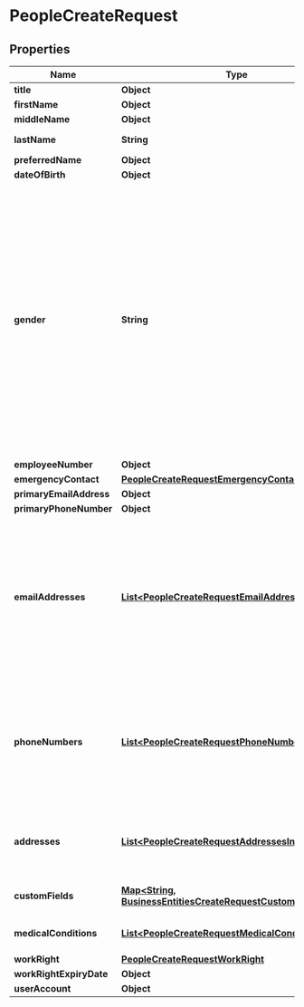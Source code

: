 

# PeopleCreateRequest


## Properties

| Name | Type | Description | Notes |
|------------ | ------------- | ------------- | -------------|
|**title** | **Object** |  |  [optional] |
|**firstName** | **Object** |  |  [optional] |
|**middleName** | **Object** |  |  [optional] |
|**lastName** | **String** | The [Person&#39;s](https://developers.intellihr.io/docs/v1/) Last Name. |  |
|**preferredName** | **Object** |  |  [optional] |
|**dateOfBirth** | **Object** |  |  [optional] |
|**gender** | **String** | Human readable string for the [Person&#39;s](https://developers.intellihr.io/docs/v1/) gender, e.g. &#x60;Male&#x60;. Searching is done case-insensitively and &#39;starts-with&#39; e.g. passing &#x60;male&#x60; will match with a [Gender](https://developers.intellihr.io/docs/v1/) called \&quot;Male\&quot; as will \&quot;m\&quot; or \&quot;M\&quot;. If multiple [Genders](https://developers.intellihr.io/docs/v1/) match the first will be chosen. The gender options available are: &#x60;Female&#x60;, &#x60;Male&#x60;, &#x60;Non-binary&#x60;, &#x60;Other&#x60;, &#x60;Undisclosed&#x60;. |  [optional] |
|**employeeNumber** | **Object** |  |  [optional] |
|**emergencyContact** | [**PeopleCreateRequestEmergencyContact**](PeopleCreateRequestEmergencyContact.md) |  |  [optional] |
|**primaryEmailAddress** | **Object** |  |  [optional] |
|**primaryPhoneNumber** | **Object** |  |  [optional] |
|**emailAddresses** | [**List&lt;PeopleCreateRequestEmailAddressesInner&gt;**](PeopleCreateRequestEmailAddressesInner.md) | Information about this [Person&#39;s](https://developers.intellihr.io/docs/v1/) email addresses. This will replace all of their current emails. The provided email addresses will be converted to lowercase. Note that a [Person](https://developers.intellihr.io/docs/v1/) must have at least one primary email address. |  [optional] |
|**phoneNumbers** | [**List&lt;PeopleCreateRequestPhoneNumbersInner&gt;**](PeopleCreateRequestPhoneNumbersInner.md) | Information about this [Person&#39;s](https://developers.intellihr.io/docs/v1/) phone numbers. This will replace all of their current phone numbers. Note that a [Person](https://developers.intellihr.io/docs/v1/) must have at least one primary phone number. |  [optional] |
|**addresses** | [**List&lt;PeopleCreateRequestAddressesInner&gt;**](PeopleCreateRequestAddressesInner.md) | Information about this [Person&#39;s](https://developers.intellihr.io/docs/v1/) addresses. This will insert all of their current addresses. |  [optional] |
|**customFields** | [**Map&lt;String, BusinessEntitiesCreateRequestCustomFieldsValue&gt;**](BusinessEntitiesCreateRequestCustomFieldsValue.md) | The custom field values for this [Person](https://developers.intellihr.io/docs/v1/) |  [optional] |
|**medicalConditions** | [**List&lt;PeopleCreateRequestMedicalConditionsInner&gt;**](PeopleCreateRequestMedicalConditionsInner.md) | The medical conditions that this person has |  [optional] |
|**workRight** | [**PeopleCreateRequestWorkRight**](PeopleCreateRequestWorkRight.md) |  |  [optional] |
|**workRightExpiryDate** | **Object** |  |  [optional] |
|**userAccount** | **Object** |  |  [optional] |



